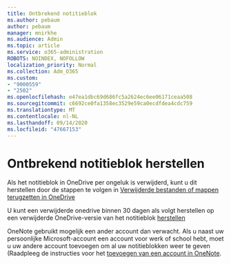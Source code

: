 ```yaml
---
title: Ontbrekend notitieblok
ms.author: pebaum
author: pebaum
manager: mnirkhe
ms.audience: Admin
ms.topic: article
ms.service: o365-administration
ROBOTS: NOINDEX, NOFOLLOW
localization_priority: Normal
ms.collection: Adm_O365
ms.custom:
- "9000559"
- "2502"
ms.openlocfilehash: e47ea1dbc69d686fc5a2624ec6ee06171ceaa508
ms.sourcegitcommit: c6692ce0fa1358ec3529e59ca0ecdfdea4cdc759
ms.translationtype: MT
ms.contentlocale: nl-NL
ms.lasthandoff: 09/14/2020
ms.locfileid: "47667153"
---
```

# <a name="recover-missing-notebook"></a>Ontbrekend notitieblok herstellen

Als het notitieblok in OneDrive per ongeluk is verwijderd, kunt u dit herstellen door de stappen te volgen in [Verwijderde bestanden of mappen terugzetten in OneDrive](https://support.office.com/article/949ada80-0026-4db3-a953-c99083e6a84f)

U kunt een verwijderde onedrive binnen 30 dagen als volgt herstellen op een verwijderde OneDrive-versie van het notitieblok [herstellen](https://docs.microsoft.com/onedrive/restore-deleted-onedrive)

OneNote gebruikt mogelijk een ander account dan verwacht. Als u naast uw persoonlijke Microsoft-account een account voor werk of school hebt, moet u uw andere account toevoegen om al uw notitieblokken weer te geven (Raadpleeg de instructies voor het [toevoegen van een account in OneNote](https://support.office.com/article/5afff855-54ee-47e4-a773-db048d4ac299).
